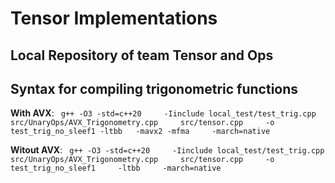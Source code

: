 # Tensor Implementations

## Local Repository of team Tensor and Ops



## Syntax for compiling trigonometric functions
**With AVX**: ` g++ -O3 -std=c++20     -Iinclude
     local_test/test_trig.cpp     src/UnaryOps/AVX_Trigonometry.cpp     src/tensor.cpp     -o
 test_trig_no_sleef1 -ltbb   -mavx2 -mfma     -march=native`

 **Witout AVX**: ` g++ -O3 -std=c++20     -Iinclude
     local_test/test_trig.cpp     src/UnaryOps/AVX_Trigonometry.cpp     src/tensor.cpp     -o
 test_trig_no_sleef1     -ltbb     -march=native`